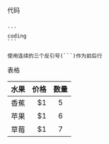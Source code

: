 



#  



  代码

```

​```
coding
​```

使用连续的三个反引号(```)作为前后行
```





表格

| 水果        | 价格    |  数量  |
| --------   | -----:   | :----: |
| 香蕉        | $1      |   5    |
| 苹果        | $1      |   6    |
| 草莓        | $1      |   7    |